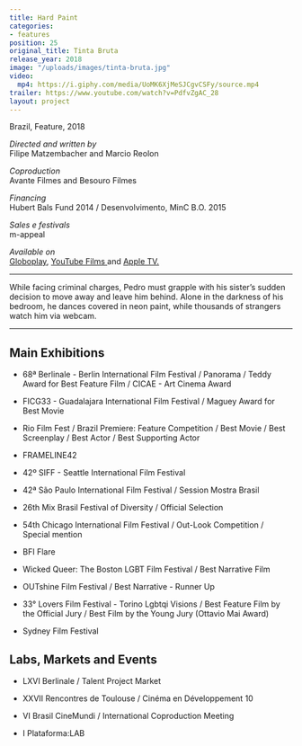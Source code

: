 ```yaml
---
title: Hard Paint
categories:
- features
position: 25
original_title: Tinta Bruta
release_year: 2018
image: "/uploads/images/tinta-bruta.jpg"
video:
  mp4: https://i.giphy.com/media/UoMK6XjMeSJCgvCSFy/source.mp4
trailer: https://www.youtube.com/watch?v=PdfvZgAC_28
layout: project
---
```


Brazil, Feature, 2018

*Directed and written by*\
Filipe Matzembacher and Marcio Reolon

*Coproduction*\
Avante Filmes and Besouro Filmes

*Financing*\
Hubert Bals Fund 2014 / Desenvolvimento, MinC B.O. 2015

*Sales e festivals*\
m-appeal

*Available on*\
[Globoplay](https://globoplay.globo.com/tinta-bruta/t/LvqRzDPsz9/), [YouTube Films ](https://www.youtube.com/watch?v=qOOk51Uhxl4) and [Apple TV.](https://tv.apple.com/br/movie/tinta-bruta/umc.cmc.5pafjnbt5ij9je70c0i2aurrr)

---

While facing criminal charges, Pedro must grapple with his sister’s sudden decision to move away and leave him behind. Alone in the darkness of his bedroom, he dances covered in neon paint, while thousands of strangers watch him via webcam.

---

## Main Exhibitions

* 68ª Berlinale - Berlin International Film Festival / Panorama / Teddy Award for Best Feature Film / CICAE - Art Cinema Award

* FICG33 - Guadalajara International Film Festival / Maguey Award for Best Movie

* Rio Film Fest / Brazil Premiere: Feature Competition / Best Movie / Best Screenplay / Best Actor / Best Supporting Actor

* FRAMELINE42

* 42º SIFF - Seattle International Film Festival

* 42ª São Paulo International Film Festival / Session Mostra Brasil

* 26th Mix Brasil Festival of Diversity / Official Selection

* 54th Chicago International Film Festival / Out-Look Competition / Special mention

* BFI Flare

* Wicked Queer: The Boston LGBT Film Festival / Best Narrative Film

* OUTshine Film Festival / Best Narrative - Runner Up

* 33° Lovers Film Festival - Torino Lgbtqi Visions / Best Feature Film by the Official Jury / Best Film by the Young Jury (Ottavio Mai Award)

* Sydney Film Festival

## Labs, Markets and Events

* LXVI Berlinale / Talent Project Market

* XXVII Rencontres de Toulouse / Cinéma en Développement 10

* VI Brasil CineMundi / International Coproduction Meeting

* I Plataforma:LAB
